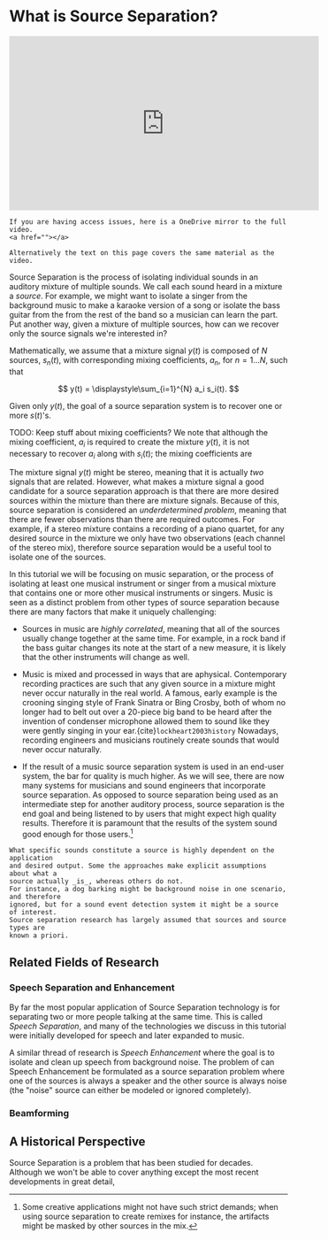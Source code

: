 What is Source Separation?
==========================

<p align="center">
<iframe width="560" height="315" src="https://www.youtube.com/embed/FTQbiNvZqaY" frameborder="0" allow="accelerometer; autoplay; encrypted-media; gyroscope; picture-in-picture" allowfullscreen></iframe>
</p>

```{dropdown} Video not working?
If you are having access issues, here is a OneDrive mirror to the full video.
<a href=""></a>

Alternatively the text on this page covers the same material as the video.
```

Source Separation is the process of isolating individual sounds in an auditory
mixture of multiple sounds. We call each sound heard in a mixture a _source_.
For example, we might want to isolate a singer from the background music to make
a karaoke version of a song or isolate the bass guitar from the from the rest of
the band so a musician can learn the part. Put another way, given a mixture of
multiple sources, how can we recover only the source signals we're interested in?


Mathematically, we assume that a mixture signal $y(t)$ is composed of $N$ sources, 
$s_n(t)$, with corresponding mixing coefficients, $a_n$, for $n=1...N$, such that

$$
y(t) = \displaystyle\sum_{i=1}^{N} a_i s_i(t).
$$

Given only $y(t)$, the goal of a source separation system is to recover one or
more $s(t)$'s. 

TODO: Keep stuff about mixing coefficients?
We note that although the mixing coefficient, $a_i$ is required
to create the mixture $y(t)$, it is not necessary to recover $a_i$ along with
$s_i(t)$; the mixing coefficients are 

The mixture signal $y(t)$ might be stereo, meaning that it is actually _two_
signals that are related. However, what makes a mixture signal a good candidate
for a source separation approach is that there are more desired sources within
the mixture than there are mixture signals. Because of this, source separation
is considered an _underdetermined problem_, meaning that there are fewer observations
than there are required outcomes. For example, if a stereo mixture contains
a recording of a piano quartet, for any desired source in the mixture we only have
two observations (each channel of the stereo mix), therefore source separation
would be a useful tool to isolate one of the sources.


In this tutorial we will be focusing on music separation, or the process of 
isolating at least one musical instrument or singer from a musical mixture that
contains one or more other musical instruments or singers. Music is seen as a
distinct problem from other types of source separation because there are many
factors that make it uniquely challenging:

- Sources in music are _highly correlated_, meaning that all of the sources usually 
  change together at the same time. For example, in a rock band if the bass guitar
  changes its note at the start of a new measure, it is likely that the other
  instruments will change as well.
  
- Music is mixed and processed in ways that are aphysical. Contemporary recording
  practices are such that any given source in a mixture might never occur naturally
  in the real world. A famous, early example is the crooning singing style of
  Frank Sinatra or Bing Crosby, both of whom no longer had
  to belt out over a 20-piece big band to be heard after the invention of condenser
  microphone allowed them to sound like they were gently singing in your 
  ear.{cite}`lockheart2003history`
  Nowadays, recording engineers and musicians routinely create sounds that would
  never occur naturally.
  
- If the result of a music source separation system is used in an end-user system,
  the bar for quality is much higher. As we will see, there are now many systems
  for musicians and sound engineers that incorporate source separation. As opposed
  to source separation being used as an intermediate step for another auditory
  process, source separation is the end goal and being listened to by users that
  might expect high quality results. Therefore it is paramount that the results
  of the system sound good enough for those users.[^fn1]


```{note}
What specific sounds constitute a source is highly dependent on the application
and desired output. Some the approaches make explicit assumptions about what a
source actually _is_, whereas others do not. 
For instance, a dog barking might be background noise in one scenario, and therefore
ignored, but for a sound event detection system it might be a source of interest.
Source separation research has largely assumed that sources and source types are
known a priori.
```


## Related Fields of Research

### Speech Separation and Enhancement
By far the most popular application of Source Separation technology is for
separating two or more people talking at the same time. This is called
_Speech Separation_, and many of the technologies we discuss in this tutorial
were initially developed for speech and later expanded to music.

A similar thread of research is _Speech
Enhancement_ where the goal is to isolate and clean up speech from background
noise. The problem of can Speech Enhancement be formulated as a source
separation problem where one of the sources is always a speaker and the other
source is always noise (the "noise" source can either be modeled or ignored
completely).


### Beamforming


## A Historical Perspective

Source Separation is a problem that has been studied for decades. Although we won't
be able to cover anything except the most recent developments in great detail,



[^fn1]: Some creative applications might not have such strict demands; when using
 source separation to create remixes for instance, the artifacts might be masked
 by other sources in the mix.
 